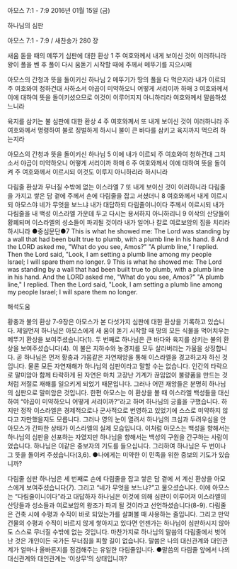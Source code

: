 아모스 7:1 - 7:9 
2016년 01월 15일 (금)

하나님의 심판



아모스 7:1 - 7:9 / 새찬송가 280 장


새움 돋을 때의 메뚜기 심판에 대한 환상
1 주 여호와께서 내게 보이신 것이 이러하니라 왕이 풀을 벤 후 풀이 다시 움돋기 시작할 때에 주께서 메뚜기를 지으시매 

아모스의 간청과 뜻을 돌이키신 하나님
2 메뚜기가 땅의 풀을 다 먹은지라 내가 이르되 주 여호와여 청하건대 사하소서 야곱이 미약하오니 어떻게 서리이까 하매 3 여호와께서 이에 대하여 뜻을 돌이키셨으므로 이것이 이루어지지 아니하리라 여호와께서 말씀하셨느니라 

육지를 삼키는 불 심판에 대한 환상
4 주 여호와께서 또 내게 보이신 것이 이러하니라 주 여호와께서 명령하여 불로 징벌하게 하시니 불이 큰 바다를 삼키고 육지까지 먹으려 하는지라 

아모스의 간청과 뜻을 돌이키신 하나님
5 이에 내가 이르되 주 여호와여 청하건대 그치소서 야곱이 미약하오니 어떻게 서리이까 하매 6 주 여호와께서 이에 대하여 뜻을 돌이켜 주 여호와께서 이르시되 이것도 이루지 아니하리라 하시니라 

다림줄 환상과 무너질 수밖에 없는 이스라엘
7 또 내게 보이신 것이 이러하니라 다림줄을 가지고 쌓은 담 곁에 주께서 손에 다림줄을 잡고 서셨더니 8 여호와께서 내게 이르시되 아모스야 네가 무엇을 보느냐 내가 대답하되 다림줄이니이다 주께서 이르시되 내가 다림줄을 내 백성 이스라엘 가운데 두고 다시는 용서하지 아니하리니 9 이삭의 산당들이 황폐되며 이스라엘의 성소들이 파괴될 것이라 내가 일어나 칼로 여로보암의 집을 치리라 하시니라 
●중심문단●7 This is what he showed me: The Lord was standing by a wall that had been built true to plumb, with a plumb line in his hand. 8 And the LORD asked me, "What do you see, Amos?" "A plumb line," I replied. Then the Lord said, "Look, I am setting a plumb line among my people Israel; I will spare them no longer. 9 This is what he showed me: The Lord was standing by a wall that had been built true to plumb, with a plumb line in his hand.
And the LORD asked me, "What do you see, Amos?" "A plumb line," I replied. Then the Lord said, "Look, I am setting a plumb line among my people Israel; I will spare them no longer.

해석도움





황충과 불의 환상 
7-9장은 아모스가 본 다섯가지 심판에 대한 환상을 기록하고 있습니다. 제일먼저 
하나님은 아모스에게 새 움이 돋기 시작할 때 땅의 모든 식물을 먹어치우는 메뚜기 환상을 보여주셨습니다(1). 두 번째로 하나님은 큰 바다와 육지를 삼키는 불의 환상을 보여주셨습니다(4). 이 불은 지하수와 농경지를 모두 살라버리는 가뭄을 상징합니다. 곧 하나님은 먼저 황충과 가뭄같은 자연재앙을 통해 이스라엘을 경고하고자 하신 것입니다. 물론 모든 자연재해가 하나님의 심판이라고 말할 수는 없습니다. 인간의 타락으로 말미암아 함께 타락하게 된 자연은 마치 고장난 기계가 끊임없이 불량품을 만드는 것처럼 저절로 재해를 일으키게 되었기 때문입니다. 그러나 어떤 재앙들은 분명히 하나님의 심판으로 말미암은 것입니다. 한편 아모스는 이 환상을 볼 때 이스라엘 백성들을 대신하여 “야곱이 미약하오니 어떻게 서리이까?”라고 하며 하나님의 긍휼을 구했습니다. 하지만 정작 이스라엘은 경제적으로나 군사적으로 번영하고 있었기에 스스로 미약하지 않다고 자만했을지도 모릅니다. 그러나 영의 눈이 열려서 하나님의 크심과 두려우심을 안 아모스가 간파한 상태가 이스라엘의 실제 모습입니다. 이처럼 아모스는 백성을 향해서는 하나님의 심판을 선포하는 자였지만 하나님을 향해서는 백성의 구원을 간구하는 사람이었습니다. 하나님은 이같은 중보자의 기도를 들으십니다. 그리하여 하나님은 두 번이나 그 뜻을 돌이켜 주셨습니다(3,6).
●나에게는 미약한 이 민족을 위한 중보의 기도가 있습니까?  

다림줄 심판 
하나님은 세 번째로 손에 다림줄을 잡고 쌓은 담 곁에 서 계신 환상을 아모스에게 보여주셨습니다(7). 그리고 “네가 무엇을 보느냐?”고 물으셨습니다. 이에 아모스는 “다림줄이니이다”라고 대답하자 하나님은 이것에 의해 심판이 이루어져 이스라엘의 산당들과 성소들과 여로보암의 왕조가 파괴 될 것이라고 선언하셨습니다(8-9). 다림줄은 건축 시에 수평과 수직이 바로 되었는가를 살펴볼 때 사용하는 줄입니다. 그리고 만약 건물의 수평과 수직이 바르지 않게 쌓아지고 있다면 언젠가는 하나님이 심판하시지 않아도 스스로 무너질 수밖에 없는 것입니다. 마찬가지로 하나님의 말씀의 다림줄에서 벗어난 것은 개인이든 국가든 무너짐을 피할 길이 없습니다. 말씀은 나의 대신관계와 대인관계가 얼마나 올바른지를 점검해주는 유일한 다림줄입니다. 
●말씀의 다림줄 앞에서 나의 대신관계와 대인관계는  ‘이상무’의 상태입니까?